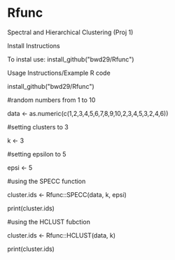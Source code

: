 # Rfunc
Spectral and Hierarchical Clustering (Proj 1)

Install Instructions

To instal use:
install_github("bwd29/Rfunc")

Usage Instructions/Example R code




install_github("bwd29/Rfunc")

#random numbers from 1 to 10

data <- as.numeric(c(1,2,3,4,5,6,7,8,9,10,2,3,4,5,3,2,4,6))

#setting clusters to 3

k <- 3

#setting epsilon to 5

epsi <- 5

#using the SPECC function

cluster.ids <- Rfunc::SPECC(data, k, epsi)

print(cluster.ids)

#using the HCLUST fubction

cluster.ids <- Rfunc::HCLUST(data, k)

print(cluster.ids)
